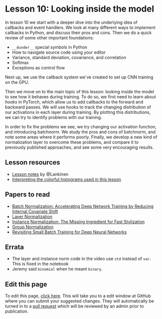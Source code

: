 # Lesson 10: Looking inside the model

In lesson 10 we start with a deeper dive into the underlying idea of callbacks and event handlers. We look at many different ways to implement callbacks in Python, and discuss their pros and cons. Then we do a quick review of some other important foundations:

- `__dunder__` special symbols in Python
- How to navigate source code using your editor
- Variance, standard deviation, covariance, and correlation
- Softmax
- Exceptions as control flow

Next up, we use the callback system we've created to set up CNN training on the GPU.

Then we move on to the main topic of this lesson: looking inside the model to see how it behaves during training. To do so, we first need to learn about *hooks* in PyTorch, which allow us to add callbacks to the forward and backward passes. We will use hooks to track the changing distribution of our activations in each layer during training. By plotting this distributions, we can try to identify  problems with our training.

In order to fix the problems we see, we try changing our activation function, and introducing batchnorm. We study the pros and cons of batchnorm, and note some areas where it performs poorly. Finally, we develop a new kind of normalization layer to overcome these problems, and compare it to previously published approaches, and see some very encouraging results.

## Lesson resources

- [Lesson notes](https://medium.com/@lankinen/fast-ai-lesson-10-notes-part-2-v3-aa733216b70d) by @Lankinen
- [Interpreting the colorful histograms used in this lesson](https://forums.fast.ai/t/the-colorful-dimension/42908)

## Papers to read

- [Batch Normalization: Accelerating Deep Network Training by Reducing Internal Covariate Shift](https://arxiv.org/abs/1502.03167)
- [Layer Normalization](https://arxiv.org/abs/1607.06450)
- [Instance Normalization: The Missing Ingredient for Fast Stylization](https://arxiv.org/abs/1607.08022)
- [Group Normalization](https://arxiv.org/abs/1803.08494)
- [Revisiting Small Batch Training for Deep Neural Networks](https://arxiv.org/abs/1804.07612)

## Errata

- The layer and instance norm code in the video use `std` instead of `var`. This is fixed in the notebook
- Jeremy said `binomial` when he meant `binary`.

## Edit this page

To edit this page, [click here](https://github.com/fastai/course-v3/edit/master/files/dl-2019/notes/notes-2-10.md). This will take you to a edit window at GitHub where you can submit your suggested changes. They will automatically be turned in to a [pull request](https://help.github.com/articles/about-pull-requests/) which will be reviewed by an admin prior to publication.
